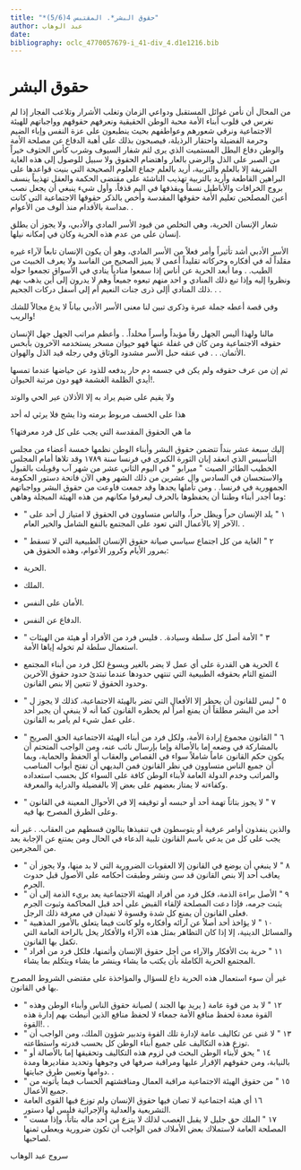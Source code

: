 ```yaml
---
title: "*حقوق البشر*. المقتبس 4(5/6)"
author: عبد الوهاب
date: 
bibliography: oclc_4770057679-i_41-div_4.d1e1216.bib
---
```




#  حقوق البشر 


 من المحال أن نأمن غوائل المستقبل ودواعي الزمان وتغلب الأشرار وتلاعب الفجار إذا لم نغرس في قلوب أبناء الأمة محبة الوطن الحقيقية ونعرفهم حقوقهم وواجباتهم للهيئة الاجتماعية ونرقي شعورهم وعواطفهم بحيث ينطبعون على عزة النفس وإباء الضيم وحرمة الفضيلة واحتقار الرذيلة، فيصبحون بذلك على أهبة الدفاع عن مصلحة الأمة والوطن دفاع البطل المستميت الذي يرى لثم شفار السيوف وشرب كأس الحثوف خيراً من الصبر على الذل والرضى بالعار واهتضام الحقوق ولا سبيل للوصول إلى هذه الغاية الشريفة إلا بالعلم والتربية، أريد بالعلم جماع العلوم الصحيحة التي بنيت قواعدها على البراهين القاطعة وأريد بالتربية تهذيب الناشئة على مقتضى الحكمة والعقل تهذيباً ينسف بروج الخرافات والأباطيل نسفاً ويقذفها في اليم قذفاً، وأول شيء ينبغي أن يجعل نصب أعين المصلحين تعليم الأمة حقوقها المقدسة وأخص بالذكر حقوقها الاجتماعية التي كانت مداسة بالأقدام منذ ألوف من الأعوام. . 

 شعار الإنسان الحرية، وهي التخلص من قيود الأسر المادي والأدبي، ولا يجوز أن يطلق إنسان على من عدم هذه الحرية وكان في إمكانه نيلها. 

 الأسر الأدبي أشد تأثيراً وأمر فعلاً من الأسر المادي، وهو أن يكون الإنسان تابعاً لآراء غيره مقلداً له في أفكاره وحركاته تقليداً أعمى لا يميز الصحيح من الفاسد ولا يعرف الخبيث من الطيب. . وما أبعد الحرية عن أناس إذا سمعوا منادياً ينادي في الأسواق تجمعوا حوله ونظروا إليه وإذا تبع ذلك المنادي و  احد  منهم تبعوه جميعاً   وهم لا يدرون إلى أين يذهب بهم ذلك المنادي أإلى ذرى جنات النعيم أم إلى أسفل دركات الجحيم. . . 

 وفي قصة  أعطه جملة  عبرة وذكرى تبين لنا معنى الأسر الأدبي بياناً لا يدع مجالاً للشك والريب! 

 مالنا ولهذا أليس الجهل رقاً مؤبداً وأسراً مخلداً. . وأعظم مراتب الجهل جهل الإنسان حقوقه الاجتماعية ومن كان في غفلة عنها فهو حيوان مسخر يستخدمه الآخرون بأبخس الأثمان. . . في عنقه حبل الأسر مشدود الوثاق وفي رجله قيد الذل والهوان. 

 ثم إن من عرف حقوقه ولم يكن في جسمه دم حار يدفعه للذود عن حياضها عندما تمسها أيدي الظلمة الغشمة فهو دون مرتبة الحيوان!. 
 
 ولا يقيم على ضيم يراد به   إلا الأذلان عير الحي والوتد  

 هذا على الخسف مربوط برمته   وذا يشج فلا يرثي له أحد  

 ما هي الحقوق المقدسة التي يجب على كل فرد معرفتها؟ 

 إليك  سبعة  عشر  بنداً تتضمن حقوق البشر وأبناء الوطن نظمها  خمسة  أعضاء من مجلس التأسيس الذي انعقد إبان الثورة الكبرى في فرنسا سنة  ١٧٨٩  وقد تلاها أمام المجلس الخطيب الطائر الصيت " ميرابو " في اليوم الثاني  عشر  من شهر آب وقوبلت بالقبول والاستحسان في السادس وال  عشرين  من ذلك الشهر وهي الآن فاتحة دستور الحكومة الجمهورية في فرنسا. . ومن تأملها يجدها وقد جمعت فاوعت من حقوق البشر وواجباتهم وما أجدر أبناء وطننا أن يحفظوها بالحرف ليعرفوا مكانهم من هذه الهيئة المبجلة وهاهي: 


- " ١ " يلد الإنسان حراً ويظل حراً، والناس متساوون في الحقوق لا امتياز ل  أحد  على الآخر إلا بالأعمال التي تعود على المجتمع بالنفع الشامل والخير العام. . 
- " ٢ " الغاية من كل اجتماع سياسي صيانة حقوق الإنسان الطبيعية التي لا تسقط بمرور الأيام وكرور الأعوام، وهذه الحقوق هي: 

-  الحرية. 
-  الملك. 
-  الأمان على النفس. 
-  الدفاع عن النفس. 


- " ٣ " الأمة أصل كل سلطة وسيادة. . فليس فرد من الأفراد أو هيئة من الهيئات   استعمال سلطة لم تخوله إياها الأمة. 
-  ٤  الحرية هي القدرة على أي عمل لا يضر بالغير ويسوغ لكل فرد من أبناء المجتمع التمتع التام بحقوقه الطبيعية التي تنتهي حدودها عندما تبتدئ حدود حقوق الآخرين وحدود الحقوق لا تتعين إلا بنص القانون. 
- " ٥ " ليس للقانون أن يحظر إلا الأفعال التي تضر بالهيئة الاجتماعية، كذلك لا يجوز ل  أحد  من البشر مطلقاً أن يمنع أمراً لم يحظره القانون كما أنه لا ينبغي أن يجبر  أحد  على عمل شيء لم يأمر به القانون.  
- " ٦ " القانون مجموع إرادة الأمة، ولكل فرد من أبناء الهيئة الاجتماعية الحق الصريح بالمشاركة في وضعه إما بالأصالة وإما بإرسال نائب عنه، ومن الواجب المتحتم أن يكون حكم القانون عاماً شاملاً سواء في القصاص والعقاب أو الحفظ والحماية، وبما أن جميع الناس متساوون في نظر القانون فمن البديهي أن تفتح أبواب المناصب والمراتب وخدم الدولة العامة لأبناء الوطن كافة على السواء كل بحسب استعداده وكفاءته لا يمتاز بعضهم على بعض إلا بالفضيلة والدراية والمعرفة. 
- " ٧ "
 لا يجوز بتاتاً تهمة  أحد  أو حبسه أو توقيفه إلا في الأحوال المعينة في القانون وعلى الطرق المصرح بها فيه. 

 والذين ينفذون أوامر عرفية أو يتوسطون في تنفيذها ينالون قسطهم من العقاب. .   غير أنه يجب على كل من يدعي باسم القانون تلبية الدعاء في الحال ومن يمتنع عن الإجابة يعد من المجرمين. 

- " ٨ " لا ينبغي أن يوضع في القانون إلا العقوبات الضرورية التي لا بد منها، ولا يجوز أن يعاقب  أحد  إلا بنص القانون قد سن ونشر وطبقت أحكامه على الأصول قبل حدوث الجرم. 
- " ٩ " الأصل براءة الذمة، فكل فرد من أفراد الهيئة الاجتماعية يعد بريء الذمة إلى أن يثبت جرمه، فإذا دعت المصلحة لإلقاء القبض على  أحد  قبل المحاكمة وثبوت الجرم فعلى القانون أن يمنع كل شدة وقسوة لا تفيدان في معرفة ذلك الرجل. 
- " ١٠ " لا يؤاخذ  أحد  أصلاً عن آرائه وأفكاره ولو كانت فيما يتعلق بالأمور المذهبية والمسائل الدينية، إلا إذا كان التظاهر بمثل هذه الآراء والأفكار يخل بالراحة العامة التي تكفل بها القانون.  
- " ١١ "
 حرية بث الأفكار والآراء من أجل حقوق الإنسان وأثمنها، فلكل فرد من أفراد المجتمع الحرية الكاملة بأن يكتب ما يشاء وينشر ما يشاء ويتكلم بما يشاء. 

 غير أن سوء استعمال هذه الحرية داع للسؤال والمؤاخذة على مقتضى الشروط المصرح بها في القانون. 

- " ١٢ " لا بد من قوة عامة ( يريد بها الجند ) لصيانة حقوق الناس وأبناء الوطن وهذه القوة معدة لحفظ منافع الأمة جمعاء لا لحفظ منافع الذين أنيطت بهم إدارة هذه القوة!. .  
- " ١٣ " لا غنى عن تكاليف عامة لإدارة تلك القوة وتدبير شؤون الملك، ومن الواجب أن توزع هذه التكاليف على جميع أبناء الوطن كل بحسب قدرته واستطاعته. 
- " ١٤ " يحق لأبناء الوطن البحث في لزوم هذه التكاليف وتحقيقها إما بالأصالة أو بالنيابة، ومن حقوقهم الإقرار عليها ومراقبة صرفها في وجوهها وتحديد مقاديرها ومدة دوامها وتعيين طرق جبايتها. . 
- " ١٥ " من حقوق الهيئة الاجتماعية مراقبة العمال ومناقشتهم الحساب فيما يأتونه من جميع الأعمال. 
-  ١٦  أي هيئة اجتماعية لا تصان فيها حقوق الإنسان ولم توزع فيها القوى العامة التشريعية والعدلية والإجرائية فليس لها دستور. 
- " ١٧ " الملك حق جليل لا يقبل الغصب لذلك لا ينزع من  أحد  ماله بتاتاً، وإذا مست المصلحة العامة لاستملاك بعض الأملاك فمن الواجب أن تكون ضرورية ويعطى ثمنها لصاحبها. 


 سروج  عبد الوهاب 
